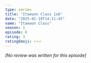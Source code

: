 ```yaml
---
type: series
title: "Itaewon Class 1x6"
date: "2025-01-19T14:11:45"
name: "Itaewon Class"
season: 1
episode: 6
rating: 3
ratingEmoji: ⭐️⭐️⭐️
---
```


*[No review was written for this episode]*
